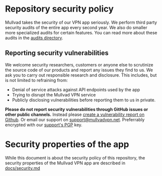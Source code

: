# Repository security policy

Mullvad takes the security of our VPN app seriously. We perform third party security audits of the
entire app every second year. We also do smaller more specialized audits for certain features.
You can read more about these audits in the [audits directory](audits/README.md).

## Reporting security vulnerabilities

We welcome security researchers, customers or anyone else to scrutinize the source code of our
products and report any issues they find to us. We ask you to carry out responsible
research and disclosure. This includes, but is not limited to refraining from:

* Denial of service attacks against API endpoints used by the app
* Trying to disrupt the Mullvad VPN service
* Publicly disclosing vulnerabilities before reporting them to us in private.

**Please do not report security vulnerabilities through GitHub issues or other
public channels.** Instead please [create a vulnerability report on Github]. Or email our
support on [support@mullvadvpn.net]. Preferrably encrypted with our [support's PGP] key.

[create a vulnerability report on Github]: https://github.com/mullvad/mullvadvpn-app/security
[support@mullvadvpn.net]: mailto:support@mullvadvpn.net
[support's PGP]: https://mullvad.net/static/gpg/mullvadvpn-support-mail.asc

# Security properties of the app

While this document is about the security policy of this repository, the security properties
of the Mullvad VPN app are described in [docs/security.md]

[docs/security.md]: docs/security.md
